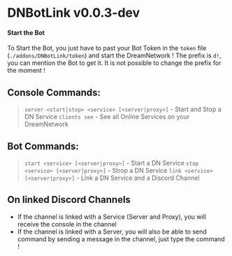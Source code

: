 # DNBotLink v0.0.3-dev

#### Start the Bot

To Start the Bot, you just have to past your Bot Token in the `token` file (``./addons/DNBotLink/token``) and start the DreamNetwork !
The prefix is `d!`, you can mention the Bot to get it. It is not possible to change the prefix for the moment !

## Console Commands:

> `server <start|stop> <service> [<server|proxy>]` - Start and Stop a DN Service
> `clients see` - See all Online Services on your DreamNetwork

## Bot Commands:

> `start <service> [<server|proxy>]` - Start a DN Service
> `stop <service> [<server|proxy>]` - Strop a DN Service
> `link <service> [<server|proxy>]` - Link a DN Service and a Discord Channel


## On linked Discord Channels

- If the channel is linked with a Service (Server and Proxy), you will receive the console in the channel
- If the channel is linked with a Server, you will also be able to send command by sending a message in the channel, just type the command !
